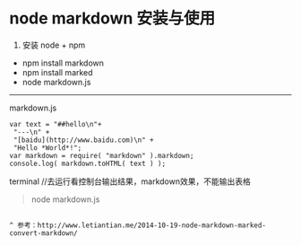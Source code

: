 # node markdown 安装与使用

1. 安装 node + npm
+ npm install markdown
+ npm install marked
+ node markdown.js
---
markdown.js
```
var text = "##hello\n"+
 "---\n" +
 "[baidu](http://www.baidu.com)\n" +
 "Hello *World*!";
var markdown = require( "markdown" ).markdown;
console.log( markdown.toHTML( text ) );
```
terminal //去运行看控制台输出结果，markdown效果，不能输出表格
> node markdown.js
```

^ 参考：http://www.letiantian.me/2014-10-19-node-markdown-marked-convert-markdown/
